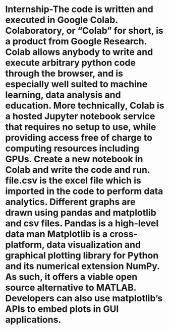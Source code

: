 # Internship-The code is written and executed in Google Colab. Colaboratory, or “Colab” for short, is a product from Google Research. Colab allows anybody to write and execute arbitrary python code through the browser, and is especially well suited to machine learning, data analysis and education. More technically, Colab is a hosted Jupyter notebook service that requires no setup to use, while providing access free of charge to computing resources including GPUs. Create a new notebook in Colab and write the code and run. file.csv is the excel file which is imported in the code to perform data analytics. Different graphs are drawn using pandas and matplotlib and csv files. Pandas is a high-level data man Matplotlib is a cross-platform, data visualization and graphical plotting library for Python and its numerical extension NumPy. As such, it offers a viable open source alternative to MATLAB. Developers can also use matplotlib’s APIs to embed plots in GUI applications.
